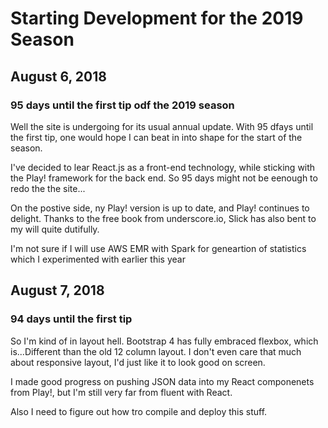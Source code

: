 
# Starting Development for the 2019 Season

## August 6, 2018 
### 95 days until the first tip odf the 2019 season
Well the site is undergoing for its usual annual update.  With 95 dfays until the first tip, one would hope I can beat in into shape for the start of the season.

I've decided to lear React.js as a front-end technology, while sticking with the Play! framework for the back end.  So 95 days might not be eenough to redo the the site...

On the postive side, ny Play! version is up to date, and Play! continues to delight.  Thanks to the free book from underscore.io, Slick has also bent to my will quite dutifully.

I'm not sure if I will use AWS EMR with Spark for geneartion of statistics which I experimented with earlier this year

## August 7, 2018
### 94 days until the first tip

So I'm kind of in layout hell.  Bootstrap 4 has fully embraced flexbox, which is...Different than the old 12 column layout.  I don't even care that much about responsive layout, I'd just like it to look good on screen.

I made good progress on pushing JSON data into my React componenets from Play!, but I'm still very far from fluent with React.

Also I need to figure out how tro compile and deploy this stuff.

